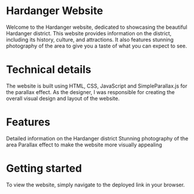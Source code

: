 # Hardanger Website
Welcome to the Hardanger website, dedicated to showcasing the beautiful Hardanger district. This website provides information on the district, including its history, culture, and attractions. It also features stunning photography of the area to give you a taste of what you can expect to see.

# Technical details
The website is built using HTML, CSS, JavaScript and SimpleParallax.js for the parallax effect. As the designer, I was responsible for creating the overall visual design and layout of the website.

# Features
Detailed information on the Hardanger district
Stunning photography of the area
Parallax effect to make the website more visually appealing
# Getting started
To view the website, simply navigate to the deployed link in your browser.

